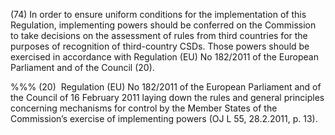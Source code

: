 (74) In order to ensure uniform conditions for the implementation of this Regulation, implementing powers should be conferred on the Commission to take decisions on the assessment of rules from third countries for the purposes of recognition of third-country CSDs. Those powers should be exercised in accordance with Regulation (EU) No 182/2011 of the European Parliament and of the Council (20).

%%% (20)  Regulation (EU) No 182/2011 of the European Parliament and of the Council of 16 February 2011 laying down the rules and general principles concerning mechanisms for control by the Member States of the Commission’s exercise of implementing powers (OJ L 55, 28.2.2011, p. 13).
